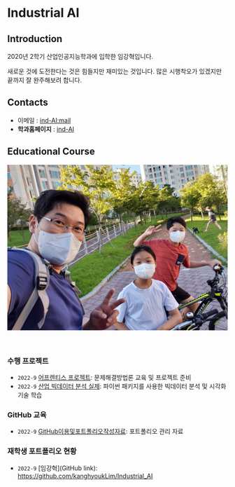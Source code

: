 # **Industrial AI** 

## Introduction

2020년 2학기 산업인공지능학과에 입학한 임강혁입니다. 

새로운 것에 도전한다는 것은 힘들지만 재미있는 것입니다. 
많은 시행착오가 있겠지만 끝까지 잘 완주해보려 합니다. 

## Contacts

- 이메일 : [ind-AI:mail](mailto:i-space2014@daum.net)
- **학과홈페이지** : [ind-AI](https://github.com/industrial-AI)

## Educational Course

<p align="center">
  
<img src="./Images/our.JPG"  >

</p>
</br>

### 수행 프로젝트

- `2022-9` [어프렌티스 프로젝트](https://github.com/Bessesian/industrial-AI/tree/master/projects/어프렌티스-프로젝트): 문제해결방법론 교육 및 프로젝트 준비
- `2022-9` [산업 빅데이터 분석 실제](https://github.com/Bessesian/industrial-AI/tree/master/projects/산업-빅데이터분석-실제): 파이썬 패키지를 사용한 빅데이터 분석 및 시각화 기술 학습

### GitHub 교육

- `2022-9` [GitHub이용및포트폴리오작성자료](https://github.com/Bessesian/industrial-AI/tree/master/Education): 포트폴리오 관리 자료

### 재학생 포트폴리오 현황

- `2022-9` [임강혁](GitHub link): https://github.com/kanghyoukLim/Industrial_AI
